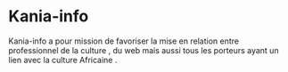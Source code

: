 # Kania-info
Kania-info a pour mission de favoriser la mise en relation entre professionnel de la culture , du web mais aussi tous les porteurs ayant un lien avec la culture Africaine .
